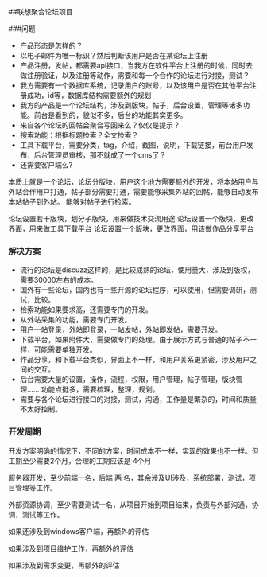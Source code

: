 ##联想聚合论坛项目

###问题

- 产品形态是怎样的？
- 以电子邮件为唯一标识？然后判断该用户是否在某论坛上注册
- 产品注册，发帖，都需要api接口，当我方在软件平台上注册的时候，同时去做注册验证，以及注册等动作，需要和每一个合作的论坛进行对接，测试？
- 我方需要有一个数据库系统，记录用户的账号，以及该用户是否在其他平台注册成功，id等，数据库结构需要额外的规划
- 我方的产品是一个论坛结构，涉及到版块，帖子，后台设置，管理等诸多功能。前台是看到的，貌似不多，后台的功能其实更多。
- 来自各个论坛的回帖会聚合写回来么？仅仅是提示？
- 搜索功能：根据标题检索？全文检索？
- 工具下载平台，需要分类，tag，介绍，截图，说明，下载链接，前台用户发布，后台管理员审核，那不就成了一个cms了？
- 还需要客户端么?


本质上就是一个论坛，论坛分版块，用户这个地方需要额外的开发，将本站用户与外站合作用户打通，帖子部分需要打通，需要能够采集外站的回帖，能够自动发布本站帖子到外站。
能够对帖子进行检索。

论坛设置若干版块，划分子版块，用来做技术交流用途
论坛设置一个版块，更改界面，用来做工具下载平台
论坛设置一个版块，更改界面，用该做作品分享平台


### 解决方案
- 流行的论坛是discuzz这样的，是比较成熟的论坛，使用量大，涉及到版权，需要30000左右的成本。
- 国外有一些论坛，国内也有一些开源的论坛程序，可以使用，但需要调研，测试，比较。
- 检索功能如果要求高，还需要专门的开发。
- 从外站采集的功能，需要专门开发。
- 用户一站登录，外站即登录，一站发帖，外站即发帖，需要开发。
- 下载平台，如果附件大，需要做专门的处理。由于展示方式与普通的帖子不一样，可能需要单独开发。
- 作品分享，和下载平台类似，界面上不一样，和用户关系更紧密，涉及用户之间的交互。
- 后台需要大量的设置，操作，流程，权限，用户管理，帖子管理，版块管理…… 功能点挺多，需要梳理，整理，规划。
- 需要与各个论坛进行接口的对接，测试，沟通，工作量是繁杂的，时间和质量不太好控制。

### 开发周期

开发方案明确的情况下，不同的方案，时间成本不一样，实现的效果也不一样。但工期至少需要2个月，合理的工期应该是 4个月

服务器开发，至少前端一名，后端 两 名，其余涉及UI涉及，系统部署，测试，项目管理等工作。

外部资源协调，至少需要测试一名，从项目开始到项目结束，负责与外部沟通，协调，测试等工作。

如果还涉及到windows客户端，再额外的评估

如果涉及到项目维护工作，再额外的评估

如果涉及到需求变更，再额外的评估




